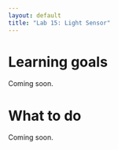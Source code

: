 ```yaml
---
layout: default
title: "Lab 15: Light Sensor"
---
```


# Learning goals

Coming soon.

# What to do

Coming soon.

